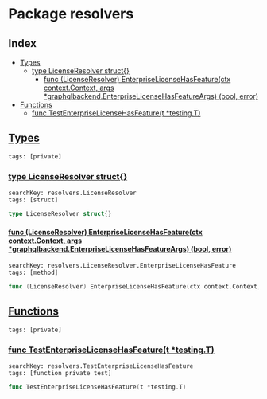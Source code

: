 # Package resolvers

## Index

* [Types](#type)
    * [type LicenseResolver struct{}](#LicenseResolver)
        * [func (LicenseResolver) EnterpriseLicenseHasFeature(ctx context.Context, args *graphqlbackend.EnterpriseLicenseHasFeatureArgs) (bool, error)](#LicenseResolver.EnterpriseLicenseHasFeature)
* [Functions](#func)
    * [func TestEnterpriseLicenseHasFeature(t *testing.T)](#TestEnterpriseLicenseHasFeature)


## <a id="type" href="#type">Types</a>

```
tags: [private]
```

### <a id="LicenseResolver" href="#LicenseResolver">type LicenseResolver struct{}</a>

```
searchKey: resolvers.LicenseResolver
tags: [struct]
```

```Go
type LicenseResolver struct{}
```

#### <a id="LicenseResolver.EnterpriseLicenseHasFeature" href="#LicenseResolver.EnterpriseLicenseHasFeature">func (LicenseResolver) EnterpriseLicenseHasFeature(ctx context.Context, args *graphqlbackend.EnterpriseLicenseHasFeatureArgs) (bool, error)</a>

```
searchKey: resolvers.LicenseResolver.EnterpriseLicenseHasFeature
tags: [method]
```

```Go
func (LicenseResolver) EnterpriseLicenseHasFeature(ctx context.Context, args *graphqlbackend.EnterpriseLicenseHasFeatureArgs) (bool, error)
```

## <a id="func" href="#func">Functions</a>

```
tags: [private]
```

### <a id="TestEnterpriseLicenseHasFeature" href="#TestEnterpriseLicenseHasFeature">func TestEnterpriseLicenseHasFeature(t *testing.T)</a>

```
searchKey: resolvers.TestEnterpriseLicenseHasFeature
tags: [function private test]
```

```Go
func TestEnterpriseLicenseHasFeature(t *testing.T)
```

